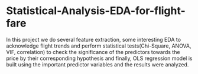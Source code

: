 # Statistical-Analysis-EDA-for-flight-fare
In this project we do several feature extraction, some interesting EDA to acknowledge flight trends and perform statistical tests(Chi-Square, ANOVA, VIF, correlation) to check the significance of the predictors towards the price by their corresponding hypothesis and finally, OLS regression model is built using the important predictor variables and the results were analyzed.
